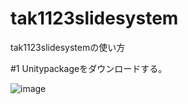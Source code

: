 # tak1123slidesystem
tak1123slidesystemの使い方

#1 Unitypackageをダウンロードする。

![image](https://user-images.githubusercontent.com/15305650/184132139-a15b10d0-4db8-4e2e-86e7-71142ec45842.png)

